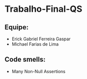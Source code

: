 # Trabalho-Final-QS

## Equipe:
- Erick Gabriel Ferreira Gaspar
- Michael Farias de Lima

## Code smells:
- Many Non-Null Assertions

